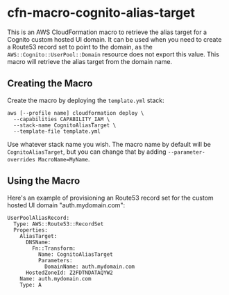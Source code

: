# cfn-macro-cognito-alias-target

This is an AWS CloudFormation macro to retrieve the alias target for a Cognito
custom hosted UI domain. It can be used when you need to create a Route53 record
set to point to the domain, as the `AWS::Cognito::UserPool::Domain` resource
does not export this value. This macro will retrieve the alias target from the
domain name.

## Creating the Macro

Create the macro by deploying the `template.yml` stack:

    aws [--profile name] cloudformation deploy \
      --capabilities CAPABILITY_IAM \
      --stack-name CognitoAliasTarget \
      --template-file template.yml

Use whatever stack name you wish. The macro name by default will be
`CognitoAliasTarget`, but you can change that by adding `--parameter-overrides
MacroName=MyName`.

## Using the Macro

Here's an example of provisioning an Route53 record set for the custom hosted UI
domain "auth.mydomain.com":

    UserPoolAliasRecord:
      Type: AWS::Route53::RecordSet
      Properties:
        AliasTarget:
          DNSName:
            Fn::Transform:
              Name: CognitoAliasTarget
              Parameters:
                DomainName: auth.mydomain.com
          HostedZoneId: Z2FDTNDATAQYW2
        Name: auth.mydomain.com
        Type: A
